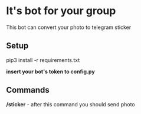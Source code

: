 # It's bot for your group

This bot can convert your photo to telegram sticker

## Setup

pip3 install -r requirements.txt

__insert your bot's token to config.py__

## Commands

__/sticker__ - after this command you should send photo 
